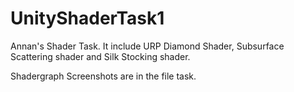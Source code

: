 # UnityShaderTask1
Annan's Shader Task.
It include URP Diamond Shader, Subsurface Scattering shader and Silk Stocking shader.

Shadergraph Screenshots are in the file task.
